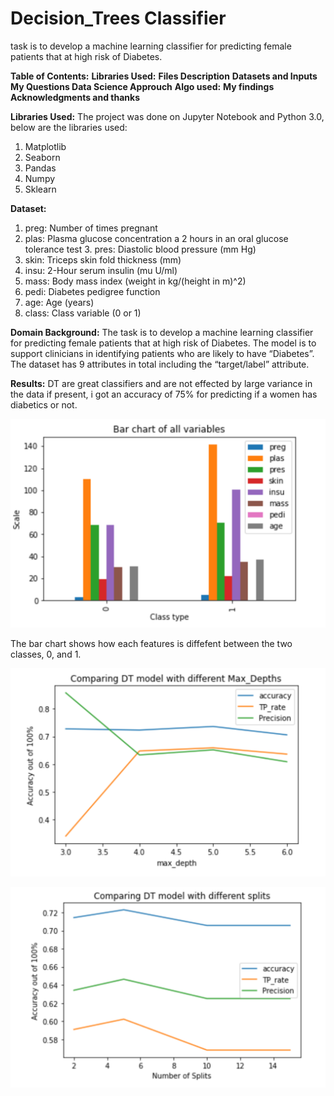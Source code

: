 # Decision_Trees Classifier
task is to develop a machine learning classifier for predicting female patients that at high risk of Diabetes. 

<b>Table of Contents:</b>
<b>Libraries Used:</b>
<b>Files Description</b>
<b> Datasets and Inputs</b>
<b> My Questions </b>
<b> Data Science Approuch</b>
<b>Algo used:</b>
<b>My findings</b>
<b>Acknowledgments and thanks</b>


<b>Libraries Used:</b>
The project was done on Jupyter Notebook and Python 3.0, below are the libraries used:
1. Matplotlib
2. Seaborn
3. Pandas
4. Numpy
5. Sklearn

<b>Dataset:</b>
1. preg: Number of times pregnant
2. plas: Plasma glucose concentration a 2 hours in an oral glucose tolerance test 3. pres: Diastolic blood pressure (mm Hg)
4. skin: Triceps skin fold thickness (mm)
5. insu: 2-Hour serum insulin (mu U/ml)
6. mass: Body mass index (weight in kg/(height in m)^2)
7. pedi: Diabetes pedigree function
8. age: Age (years)
9. class: Class variable (0 or 1)

<b>Domain Background:</b>
The task is to develop a machine learning classifier for predicting female patients that at high risk of Diabetes. The model is to support clinicians in identifying patients who are likely to have “Diabetes”. The dataset has 9 attributes in total including the “target/label” attribute.

<b>Results:</b>
DT are great classifiers and are not effected by large variance in the data if present, i got an accuracy of 75% for predicting if a women has diabetics or not.

![Heat map](images/bar_chart.png)

The bar chart shows how each features is diffefent between the two classes, 0, and 1.

![Heat map](images/dt2.png)

![Heat map](images/dt1.png)



